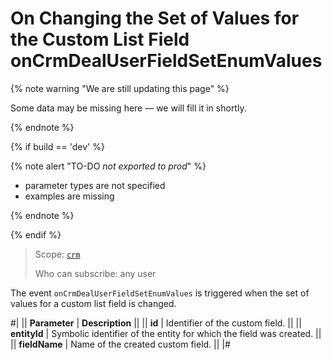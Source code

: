 # On Changing the Set of Values for the Custom List Field onCrmDealUserFieldSetEnumValues

{% note warning "We are still updating this page" %}

Some data may be missing here — we will fill it in shortly.

{% endnote %}

{% if build == 'dev' %}

{% note alert "TO-DO _not exported to prod_" %}

- parameter types are not specified
- examples are missing

{% endnote %}

{% endif %}

> Scope: [`crm`](../../../scopes/permissions.md)
>
> Who can subscribe: any user

The event `onCrmDealUserFieldSetEnumValues` is triggered when the set of values for a custom list field is changed.

#|
|| **Parameter** | **Description** ||
|| **id** | Identifier of the custom field. ||
|| **entityId** | Symbolic identifier of the entity for which the field was created. ||
|| **fieldName** | Name of the created custom field. ||
|#